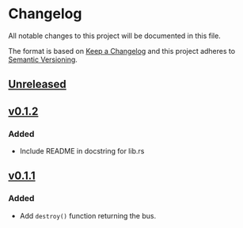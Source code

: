 # Changelog

All notable changes to this project will be documented in this file.

The format is based on [Keep a Changelog](http://keepachangelog.com/)
and this project adheres to [Semantic Versioning](http://semver.org/).

## [Unreleased]

## [v0.1.2]

### Added

- Include README in docstring for lib.rs

## [v0.1.1]

### Added

- Add `destroy()` function returning the bus.

[Unreleased]: https://github.com/JanekGraff/tmp1075-rs/compare/v0.1.2...HEAD
[v0.1.1]: https://github.com/JanekGraff/tmp1075-rs/compare/v0.1.0...v0.1.1
[v0.1.2]: https://github.com/JanekGraff/tmp1075-rs/compare/v0.1.1...v0.1.2